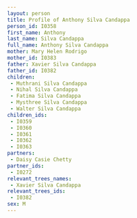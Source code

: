 ```yaml
---
layout: person
title: Profile of Anthony Silva Candappa
person_id: I0358
first_name: Anthony
last_name: Silva Candappa
full_name: Anthony Silva Candappa
mother: Mary Helen Rodrigo
mother_id: I0383
father: Xavier Silva Candappa
father_id: I0382
children:
 - Muthrani Silva Candappa
 - Nihal Silva Candappa
 - Fatima Silva Candappa
 - Mysthree Silva Candappa
 - Walter Silva Candappa
children_ids:
 - I0359
 - I0360
 - I0361
 - I0362
 - I0363
partners:
 - Daisy Casie Chetty
partner_ids:
 - I0272
relevant_trees_names:
 - Xavier Silva Candappa
relevant_trees_ids:
 - I0382
sex: M
---
```


